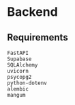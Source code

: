 # Backend

## Requirements
```
FastAPI
Supabase
SQLAlchemy
uvicorn
psycopg2
python-dotenv
alembic
mangum
```
